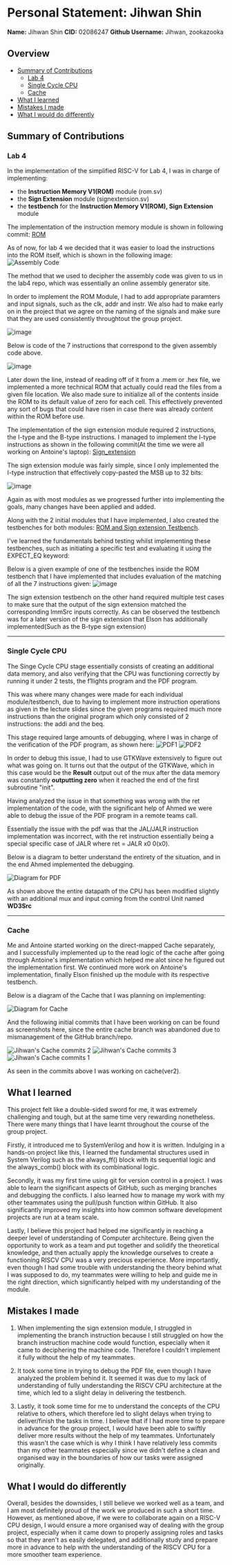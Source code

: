 # Personal Statement: Jihwan Shin

**Name:** Jihwan Shin
**CID:** 02086247
**Github Username:** Jihwan, zookazooka

## Overview

  - [Summary of Contributions](#summary-of-contributions)
    - [Lab 4](#lab-4)
    - [Single Cycle CPU](#single-cycle-cpu)
    - [Cache](#cache) 
- [What I learned](#what-i-learned)
- [Mistakes I made](#mistakes-i-made)
- [What I would do differently](#what-i-would-do-differently)

## Summary of Contributions

### Lab 4

In the implementation of the simplified RISC-V for Lab 4, I was in charge of implementing:
- the **Instruction Memory V1(ROM)** module (rom.sv)
- the **Sign Extension** module (signextension.sv)
- the **testbench** for the **Instruction Memory V1(ROM), Sign Extension** module

The implementation of the instruction memory module is shown in following commit: [ROM](https://github.com/aa6dcc/RISC-V-Team2/commit/dd101547daddd0602ca33e8654cb0f617a4838dd#diff-728ebb3841732dd9fdfee444ed5151375b39932d8280e26bb8821cffc501530d)

As of now, for lab 4 we decided that it was easier to load the instructions into the ROM itself, which is shown in the following image: ![Assembly Code](https://github.com/EIE2-IAC-Labs/Lab4-Reduced-RISC-V/blob/main/images/code1.jpg)

The method that we used to decipher the assembly code was given to us in the lab4 repo, which was essentially an online assembly generator site.

In order to implement the ROM Module, I had to add appropriate paramters and input signals, such as the clk, addr and instr. We also had to make early on in the project that we agree on the naming of the signals and make sure that they are used consistently throughtout the group project.

![image](https://github.com/user-attachments/assets/70298701-886b-430a-9e98-0a74974fc909)

Below is code of the 7 instructions that correspond to the given assembly code above.

![image](https://github.com/user-attachments/assets/52c6d9eb-2177-446c-86a0-34061cf092bd)

Later down the line, instead of reading off of it from a .mem or .hex file, we implemented a more technical ROM that actually could read the files from a given file location. We also made sure to initialize all of the contents inside the ROM to its default value of zero for each cell. This effectively prevented any sort of bugs that could have risen in case there was already content within the ROM before use.

The implementation of the sign extension module required 2 instructions, the I-type and the B-type instructions. I managed to implement the I-type instructions as shown in the following commit(At the time we were all working on Antoine's laptop): [Sign_extension](https://github.com/aa6dcc/RISC-V-Team2/commit/f332eedb3b22298e2e9759f0b920a9d4794d299e)

The sign extension module was fairly simple, since I only implemented the I-type instruction that effectively copy-pasted the MSB up to 32 bits:

![image](https://github.com/user-attachments/assets/ee01ef8c-8a95-4a7d-aa84-e4e145a78b22)

Again as with most modules as we progressed further into implementing the goals, many changes have been applied and added.

Along with the 2 initial modules that I have implemented, I also created the testbenches for both modules: [ROM and Sign extension Testbench](https://github.com/aa6dcc/RISC-V-Team2/commit/a1d1e32ab6dbc1e5fb438f5bcfbbe530a0d8f907#diff-b3d3cff2c77df15f509d38ec33d3a1ba5be630fabbccbae9ccb7bed8928e5900).

I've learned the fundamentals behind testing whilst implementing these testbenches, such as initiating a specific test and evaluating it using the EXPECT_EQ keyword:

Below is a given example of one of the testbenches inside the ROM testbench that I have implemented that includes evaluation of the matching of all the 7 instructions given:
![image](https://github.com/user-attachments/assets/dba071e2-df10-4676-9105-adcbd6bfd0cd)

The sign extension testbench on the other hand required multiple test cases to make sure that the output of the sign extension matched the corresponding ImmSrc inputs correctly. As can be observed the testbench was for a later version of the sign extension that Elson has additionally implemented(Such as the B-type sign extension)

---
### Single Cycle CPU

The Singe Cycle CPU stage essentially consists of creating an additional data memory, and also verifying that the CPU was functioning correctly by running it under 2 tests, the f1lights program and the PDF program.

This was where many changes were made for each individual module/testbench, due to having to implement more instruction operations as given in the lecture slides since the given programs required much more instructions than the original program which only consisted of 2 instructions: the addi and the beq.

This stage required large amounts of debugging, where I was in charge of the verification of the PDF program, as shown here: ![PDF1](https://github.com/user-attachments/assets/99c1c954-8ee2-449d-adaf-65545aee1a77)
![PDF2](https://github.com/user-attachments/assets/69986156-2fd2-4172-a027-798fa61d4a58)

In order to debug this issue, I had to use GTKWave extensively to figure out what was going on. It turns out that the output of the GTKWave, which in this case would be the **Result** output out of the mux after the data memory was constantly **outputting zero** when it reached the end of the first subroutine "init".

Having analyzed the issue in that something was wrong with the ret implementation of the code, with the significant help of Ahmed we were able to debug the issue of the PDF program in a remote teams call.

Essentially the issue with the pdf was that the JAL/JALR instruction implementation was incorrect, with the ret instruction essentially being a special specific case of JALR where ret = JALR x0 0(x0).

Below is a diagram to better understand the entirety of the situation, and in the end Ahmed implemented the debugging.

![Diagram for PDF](https://github.com/user-attachments/assets/933e7c78-4d48-4d4e-a3bb-65d8780b2629)

As shown above the entire datapath of the CPU has been modified slightly with an additional mux and input coming from the control Unit named **WD3Src**

---
### Cache

Me and Antoine started working on the direct-mapped Cache separately, and I successfully implemented up to the read logic of the cache after going through Antoine's implementation which helped me alot since he figured out the implementation first. We continued more work on Antoine's implementation, finally Elson finished up the module with its respective testbench.

Below is a diagram of the Cache that I was planning on implementing:

![Diagram for Cache](https://github.com/user-attachments/assets/45d3f703-6500-419b-b420-06ce7d5806c4)

And the following initial commits that I have been working on can be found as screenshots here, since the entire cache branch was abandoned due to mismanagement of the GitHub branch/repo.

![Jihwan's Cache commits 2](https://github.com/user-attachments/assets/29cbfa48-a740-48b2-a68b-a44c03d4c60e)
![Jihwan's Cache commits 3](https://github.com/user-attachments/assets/c1f095dd-57ce-422d-89c6-166d3ff0d4f0)
![Jihwan's Cache commits 1](https://github.com/user-attachments/assets/6447b236-3d5a-4a24-891b-37bdbd769da6)

As seen in the commits above I was working on cache(ver2).

## What I learned

This project felt like a double-sided sword for me, it was extremely challenging and tough, but at the same time very rewarding nonetheless. There were many things that I have learnt throughout the course of the group project.

Firstly, it introduced me to SystemVerilog and how it is written. Indulging in a hands-on project like this, I learned the fundamental structures used in System Verilog such as the always_ff() block with its sequential logic and the always_comb() block with its combinational logic. 

Secondly, it was my first time using git for version control in a project. I was able to learn the significant aspects of GitHub, such as merging branches and debugging the conflicts. I also learned how to manage my work with my other teammates using the pull/push function within GitHub. It also significantly improved my insights into how common software development projects are run at a team scale. 

Lastly, I believe this project had helped me significantly in reaching a deeper level of understanding of Computer architecture. Being given the opportunity to work as a team and put together and solidify the theoretical knowledge, and then actually apply the knowledge ourselves to create a functioning RISCV CPU was a very precious experience. More importantly, even though I had some trouble with understanding the theory behind what I was supposed to do, my teammates were willing to help and guide me in the right direction, which significantly helped with my understanding of the module.

## Mistakes I made

1. When implementing the sign extension module, I struggled in implementing the branch instruction because I still struggled on how the branch instruction machine code would function, especially when it came to deciphering the machine code. Therefore I couldn't implement it fully without the help of my teammates.

2. It took some time in trying to debug the PDF file, even though I have analyzed the problem behind it. It seemed it was due to my lack of understanding of fully understanding  the RISCV CPU architecture at the time, which led to a slight delay in delivering the testbench.

3. Lastly, it took some time for me to understand the concepts of the CPU relative to others, which therefore led to slight delays when trying to deliver/finish the tasks in time. I believe that if I had more time to prepare in advance for the group project, I would have been able to swiftly deliver more results without the help of my teammates. Unfortunately this wasn't the case which is why I think I have relatively less commits than my other teammates especially since we didn't define a clean and organised way in the boundaries of how our tasks were assigned originally.

## What I would do differently

Overall, besides the downsides, I still believe we worked well as a team, and I am most definitely proud of the work we produced in such a short time. However, as mentioned above, if we were to collaborate again on a RISC-V CPU design, I would ensure a more organised way of dealing with the group project, especially when it came down to properly assigning roles and tasks so that they aren't as easily delegated, and additionally study and prepare more in advance to help with the understanding of the RISCV CPU for a more smoother team experience.
